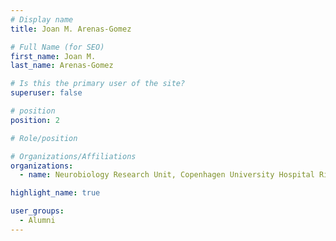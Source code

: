 ```yaml
---
# Display name
title: Joan M. Arenas-Gomez

# Full Name (for SEO)
first_name: Joan M.
last_name: Arenas-Gomez

# Is this the primary user of the site?
superuser: false

# position
position: 2

# Role/position

# Organizations/Affiliations
organizations:
  - name: Neurobiology Research Unit, Copenhagen University Hospital Rigshospitalet

highlight_name: true

user_groups:
  - Alumni
---
```

